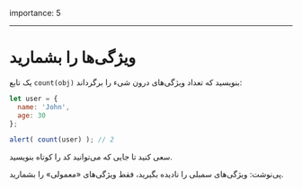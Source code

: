 importance: 5

---

# ویژگی‌ها را بشمارید

یک تابع `count(obj)` بنویسید که تعداد ویژگی‌های درون شیء را برگرداند:

```js
let user = {
  name: 'John',
  age: 30
};

alert( count(user) ); // 2
```

سعی کنید تا جایی که می‌توانید کد را کوتاه بنویسید.

پی‌نوشت: ویژگی‌های سمبلی را نادیده بگیرید، فقط ویژگی‌های «معمولی» را بشمارید.
